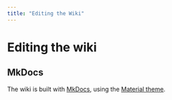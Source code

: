 ```yaml
---
title: "Editing the Wiki"
---
```


# Editing the wiki

## MkDocs
The wiki is built with [MkDocs](https://www.mkdocs.org/), using the [Material theme](https://squidfunk.github.io/mkdocs-material/).

